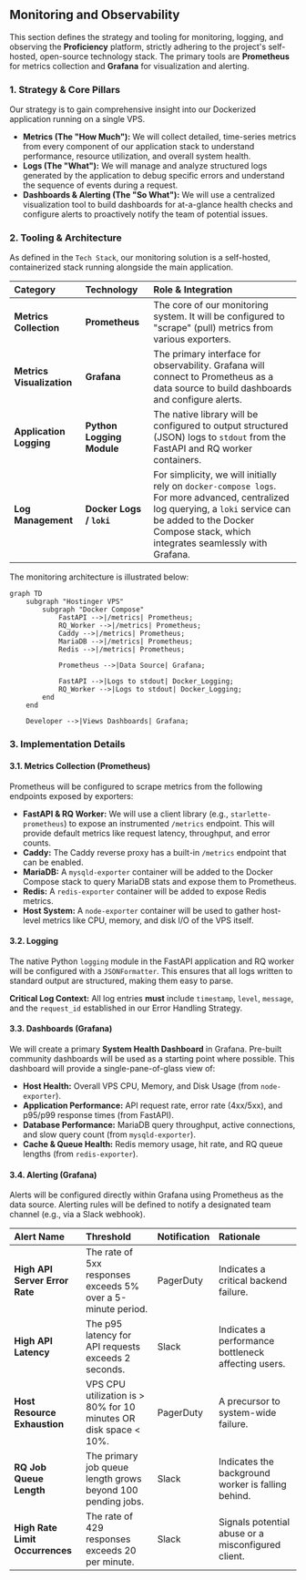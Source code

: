 ## **Monitoring and Observability**

This section defines the strategy and tooling for monitoring, logging, and observing the **Proficiency** platform, strictly adhering to the project's self-hosted, open-source technology stack. The primary tools are **Prometheus** for metrics collection and **Grafana** for visualization and alerting.

### **1. Strategy & Core Pillars**

Our strategy is to gain comprehensive insight into our Dockerized application running on a single VPS.

* **Metrics (The "How Much"):** We will collect detailed, time-series metrics from every component of our application stack to understand performance, resource utilization, and overall system health.
* **Logs (The "What"):** We will manage and analyze structured logs generated by the application to debug specific errors and understand the sequence of events during a request.
* **Dashboards & Alerting (The "So What"):** We will use a centralized visualization tool to build dashboards for at-a-glance health checks and configure alerts to proactively notify the team of potential issues.

### **2. Tooling & Architecture**

As defined in the `Tech Stack`, our monitoring solution is a self-hosted, containerized stack running alongside the main application.

| Category                  | Technology                | Role & Integration                                                                                                                                                                                                 |
| :------------------------ | :------------------------ | :----------------------------------------------------------------------------------------------------------------------------------------------------------------------------------------------------------------- |
| **Metrics Collection**    | **Prometheus**            | The core of our monitoring system. It will be configured to "scrape" (pull) metrics from various exporters.                                                                                                        |
| **Metrics Visualization** | **Grafana**               | The primary interface for observability. Grafana will connect to Prometheus as a data source to build dashboards and configure alerts.                                                                             |
| **Application Logging**   | **Python Logging Module** | The native library will be configured to output structured (JSON) logs to `stdout` from the FastAPI and RQ worker containers.                                                                                      |
| **Log Management**        | **Docker Logs / `loki`**  | For simplicity, we will initially rely on `docker-compose logs`. For more advanced, centralized log querying, a `loki` service can be added to the Docker Compose stack, which integrates seamlessly with Grafana. |

The monitoring architecture is illustrated below:

```mermaid
graph TD
    subgraph "Hostinger VPS"
        subgraph "Docker Compose"
            FastAPI -->|/metrics| Prometheus;
            RQ_Worker -->|/metrics| Prometheus;
            Caddy -->|/metrics| Prometheus;
            MariaDB -->|/metrics| Prometheus;
            Redis -->|/metrics| Prometheus;

            Prometheus -->|Data Source| Grafana;

            FastAPI -->|Logs to stdout| Docker_Logging;
            RQ_Worker -->|Logs to stdout| Docker_Logging;
        end
    end

    Developer -->|Views Dashboards| Grafana;
```

### **3. Implementation Details**

#### **3.1. Metrics Collection (Prometheus)**

Prometheus will be configured to scrape metrics from the following endpoints exposed by exporters:

* **FastAPI & RQ Worker:** We will use a client library (e.g., `starlette-prometheus`) to expose an instrumented `/metrics` endpoint. This will provide default metrics like request latency, throughput, and error counts.
* **Caddy:** The Caddy reverse proxy has a built-in `/metrics` endpoint that can be enabled.
* **MariaDB:** A `mysqld-exporter` container will be added to the Docker Compose stack to query MariaDB stats and expose them to Prometheus.
* **Redis:** A `redis-exporter` container will be added to expose Redis metrics.
* **Host System:** A `node-exporter` container will be used to gather host-level metrics like CPU, memory, and disk I/O of the VPS itself.

#### **3.2. Logging**

The native Python `logging` module in the FastAPI application and RQ worker will be configured with a `JSONFormatter`. This ensures that all logs written to standard output are structured, making them easy to parse.

**Critical Log Context:** All log entries **must** include `timestamp`, `level`, `message`, and the `request_id` established in our Error Handling Strategy.

#### **3.3. Dashboards (Grafana)**

We will create a primary **System Health Dashboard** in Grafana. Pre-built community dashboards will be used as a starting point where possible. This dashboard will provide a single-pane-of-glass view of:

* **Host Health:** Overall VPS CPU, Memory, and Disk Usage (from `node-exporter`).
* **Application Performance:** API request rate, error rate (4xx/5xx), and p95/p99 response times (from FastAPI).
* **Database Performance:** MariaDB query throughput, active connections, and slow query count (from `mysqld-exporter`).
* **Cache & Queue Health:** Redis memory usage, hit rate, and RQ queue lengths (from `redis-exporter`).

#### **3.4. Alerting (Grafana)**

Alerts will be configured directly within Grafana using Prometheus as the data source. Alerting rules will be defined to notify a designated team channel (e.g., via a Slack webhook).

| Alert Name                      | Threshold                                                          | Notification | Rationale                                           |
| :------------------------------ | :----------------------------------------------------------------- | :----------- | :-------------------------------------------------- |
| **High API Server Error Rate**  | The rate of 5xx responses exceeds 5% over a 5-minute period.       | PagerDuty    | Indicates a critical backend failure.               |
| **High API Latency**            | The p95 latency for API requests exceeds 2 seconds.                | Slack        | Indicates a performance bottleneck affecting users. |
| **Host Resource Exhaustion**    | VPS CPU utilization is > 80% for 10 minutes OR disk space < 10%. | PagerDuty    | A precursor to system-wide failure.                 |
| **RQ Job Queue Length**         | The primary job queue length grows beyond 100 pending jobs.        | Slack        | Indicates the background worker is falling behind.  |
| **High Rate Limit Occurrences** | The rate of 429 responses exceeds 20 per minute.                   | Slack        | Signals potential abuse or a misconfigured client.  |
